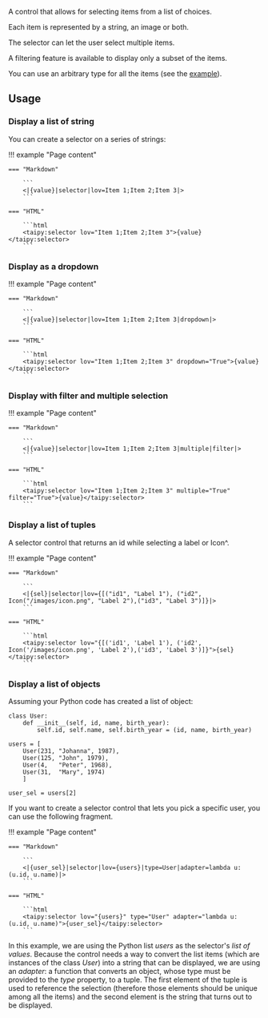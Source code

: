 A control that allows for selecting items from a list of choices.

Each item is represented by a string, an image or both.

The selector can let the user select multiple items.

A filtering feature is available to display only a subset of the items.

You can use an arbitrary type for all the items (see the [example](#binding-to-a-list-of-objects)).

## Usage

### Display a list of string

You can create a selector on a series of strings:

!!! example "Page content"

    === "Markdown"

        ```
        <|{value}|selector|lov=Item 1;Item 2;Item 3|>
        ```
  
    === "HTML"

        ```html
        <taipy:selector lov="Item 1;Item 2;Item 3">{value}</taipy:selector>
        ```

### Display as a dropdown

!!! example "Page content"

    === "Markdown"

        ```
        <|{value}|selector|lov=Item 1;Item 2;Item 3|dropdown|>
        ```
  
    === "HTML"

        ```html
        <taipy:selector lov="Item 1;Item 2;Item 3" dropdown="True">{value}</taipy:selector>
        ```


### Display with filter and multiple selection

!!! example "Page content"

    === "Markdown"

        ```
        <|{value}|selector|lov=Item 1;Item 2;Item 3|multiple|filter|>
        ```
  
    === "HTML"

        ```html
        <taipy:selector lov="Item 1;Item 2;Item 3" multiple="True" filter="True">{value}</taipy:selector>
        ```


### Display a list of tuples

A selector control that returns an id while selecting a label or Icon^.

!!! example "Page content"

    === "Markdown"

        ```
        <|{sel}|selector|lov={[("id1", "Label 1"), ("id2", Icon("/images/icon.png", "Label 2"),("id3", "Label 3")]}|>
        ```
  
    === "HTML"

        ```html
        <taipy:selector lov="{[('id1', 'Label 1'), ('id2', Icon('/images/icon.png', 'Label 2'),('id3', 'Label 3')]}">{sel}</taipy:selector>
        ```

### Display a list of objects

Assuming your Python code has created a list of object:
```py3
class User:
    def __init__(self, id, name, birth_year):
        self.id, self.name, self.birth_year = (id, name, birth_year)

users = [
    User(231, "Johanna", 1987),
    User(125, "John", 1979),
    User(4,   "Peter", 1968),
    User(31,  "Mary", 1974)
    ]

user_sel = users[2]
```

If you want to create a selector control that lets you pick a specific user, you
can use the following fragment.

!!! example "Page content"

    === "Markdown"

        ```
        <|{user_sel}|selector|lov={users}|type=User|adapter=lambda u: (u.id, u.name)|>
        ```
  
    === "HTML"

        ```html
        <taipy:selector lov="{users}" type="User" adapter="lambda u: (u.id, u.name)">{user_sel}</taipy:selector>
        ```

In this example, we are using the Python list _users_ as the selector's _list of values_.
Because the control needs a way to convert the list items (which are instances of the class
_User_) into a string that can be displayed, we are using an _adapter_: a function that converts
an object, whose type must be provided to the _type_ property, to a tuple. The first element
of the tuple is used to reference the selection (therefore those elements should be unique
among all the items) and the second element is the string that turns out to be displayed.
